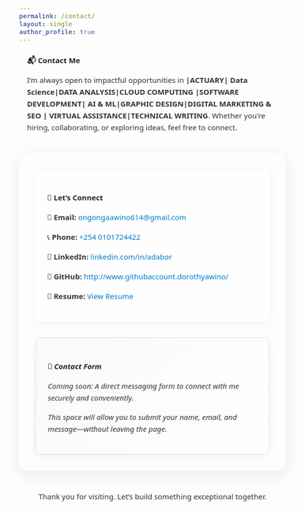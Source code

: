 ```yaml
---
permalink: /contact/
layout: single
author_profile: true
---
```


<style>
  body, h1, h2, p, li {
    font-family: 'Segoe UI', Roboto, Helvetica, Arial, sans-serif;
    font-size: 15px;
    color: #333;
    line-height: 1.6;
  }

  section {
    max-width: 1000px;
    margin: 0 auto 2.5rem auto;
    padding: 0 1rem;
  }

  .glass-card {
    display: flex;
    justify-content: space-between;
    gap: 2rem;
    backdrop-filter: blur(12px);
    background: rgba(255, 255, 255, 0.25);
    border: 1px solid rgba(255, 255, 255, 0.3);
    border-radius: 16px;
    box-shadow: 0 8px 32px rgba(0, 0, 0, 0.08);
    padding: 2rem;
    overflow: hidden;
    flex-wrap: wrap;
  }

  .glass-column {
    flex: 1 1 45%;
    background: rgba(255, 255, 255, 0.4);
    border-radius: 12px;
    padding: 1.5rem;
    box-shadow: 0 4px 20px rgba(0, 0, 0, 0.05);
  }

  h1, h2 {
    font-weight: 600;
    color: #222;
    margin-bottom: 1rem;
  }

  ul.contact-list {
    list-style: none;
    padding-left: 0;
  }

  ul.contact-list li {
    margin-bottom: 1rem;
  }

  .coming-soon {
    font-style: italic;
    background: linear-gradient(135deg, rgba(240, 240, 240, 0.3), rgba(255, 255, 255, 0.3));
    border: 1px dashed #ccc;
  }

  a {
    color: #007acc;
    text-decoration: none;
  }

  a:hover {
    text-decoration: underline;
  }

  @media (max-width: 768px) {
    .glass-column {
      flex: 1 1 100%;
    }
  }
</style>

<section>
  <h1>📬 Contact Me</h1>
  <p>I’m always open to impactful opportunities in <strong>|ACTUARY| Data Science|DATA ANALYSIS|CLOUD COMPUTING |SOFTWARE DEVELOPMENT| AI & ML|GRAPHIC DESIGN|DIGITAL MARKETING & SEO | VIRTUAL ASSISTANCE|TECHNICAL WRITING</strong>. Whether you're hiring, collaborating, or exploring ideas, feel free to connect.</p>
</section>

<section class="glass-card">
  <!-- Left Column -->
  <div class="glass-column">
    <h2>🤝 Let’s Connect</h2>
    <ul class="contact-list">
      <li>📧 <strong>Email:</strong> <a href="mailto:ongongaawino614@gmail.com">ongongaawino614@gmail.com</a></li>
      <li>📞 <strong>Phone:</strong> <a href="tel:+254101724422">+254 0101724422</a></li>
      <li>💼 <strong>LinkedIn:</strong> <a href="https://www.linkedin.com/in/dorothyawino/" target="_blank">linkedin.com/in/adabor</a></li>
      <li>🐙 <strong>GitHub:</strong> <a href="http://www.githubaccount.dorothyawino/" target="_blank">http://www.githubaccount.dorothyawino/</a></li>
      <li>📁 <strong>Resume:</strong> <a href="/resume/">View Resume</a></li>
    </ul>
  </div>

  <!-- Right Column -->
  <div class="glass-column coming-soon">
    <h2>📝 Contact Form</h2>
    <p>Coming soon: A direct messaging form to connect with me securely and conveniently.</p>
    <p>This space will allow you to submit your name, email, and message—without leaving the page.</p>
  </div>
</section>

<section>
  <p style="text-align: center;">Thank you for visiting. Let’s build something exceptional together.</p>
</section>
